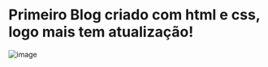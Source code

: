 # Primeiro Blog criado com html e css, logo mais tem atualização!
![image](https://user-images.githubusercontent.com/103865017/201221936-38fcb95c-f7a2-4757-919f-3ef6b1249ad6.png)
